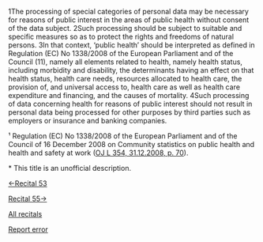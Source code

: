 
1The processing of special categories of personal data may be necessary for reasons of public interest in the areas of public health without consent of the data subject. 2Such processing should be subject to suitable and specific measures so as to protect the rights and freedoms of natural persons. 3In that context, ‘public health’ should be interpreted as defined in Regulation (EC) No 1338/2008 of the European Parliament and of the Council (11), namely all elements related to health, namely health status, including morbidity and disability, the determinants having an effect on that health status, health care needs, resources allocated to health care, the provision of, and universal access to, health care as well as health care expenditure and financing, and the causes of mortality. 4Such processing of data concerning health for reasons of public interest should not result in personal data being processed for other purposes by third parties such as employers or insurance and banking companies.


¹ Regulation (EC) No 1338/2008 of the European Parliament and of the Council of 16 December 2008 on Community statistics on public health and health and safety at work ([OJ L 354, 31.12.2008, p. 70](http://eur-lex.europa.eu/legal-content/EN/AUTO/?uri=OJ:L:2008:354:TOC)).


 \* This title is an unofficial description.




[←Recital 53](https://gdpr-info.eu/recitals/no-53/ "53 - Processing of Sensitive Data in Health and Social Sector")


[Recital 55→](https://gdpr-info.eu/recitals/no-55/ "55 - Public Interest in Processing by Official Authorities for Objectives of Recognized Religious Communities")


[All recitals](https://gdpr-info.eu/recitals/)

[Report error](https://gdpr-info.eu/gf/?TB_iframe=true&height=306 "Your message")


